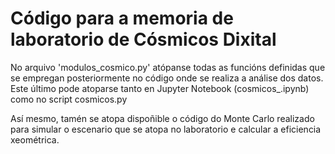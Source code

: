 # Código para a memoria de laboratorio de Cósmicos Dixital 

No arquivo 'modulos_cosmico.py' atópanse todas as funcións definidas que se empregan posteriormente no 
código onde se realiza a análise dos datos. Este último pode atoparse tanto en Jupyter Notebook (cosmicos_.ipynb) 
como no script cosmicos.py

Así mesmo, tamén se atopa dispoñible o código do Monte Carlo realizado para simular o escenario que se atopa no laboratorio 
e calcular a eficiencia xeométrica.
